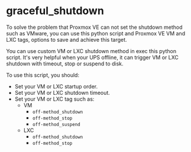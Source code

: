 # graceful_shutdown

To solve the problem that Proxmox VE can not set the shutdown method such as VMware, 
you can use this python script and Proxmox VE VM and LXC tags, options to save 
and achieve this target.

You can use custom VM or LXC shutdown method in exec this python script.
It's very helpful when your UPS offline, it can trigger VM or LXC shutdown with timeout, stop or suspend to disk.

To use this script, you should:
* Set your VM or LXC startup order.
* Set your VM or LXC shutdown timeout.
* Set your VM or LXC tag such as:
    * VM
        * `off-method_shutdown`
        * `off-method_stop`
        * `off-method_suspend`
    * LXC
        * `off-method_shutdown`
        * `off-method_stop`
